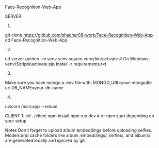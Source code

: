 Face-Recognition-Web-App

SERVER

1.
git clone https://github.com/shachar08-work/Face-Recognition-Web-App
cd Face-Recognition-Web-App

2.
cd server
python -m venv venv
source venv/bin/activate  # On Windows: venv\Scripts\activate
pip install -r requirements.txt

3.
Make sure you have mongo a .env file with:
MONGO_URI=your-mongodb-uri
DB_NAME=your-db-name

4.
uvicorn main:app --reload



CLIENT
1.
cd ../client
npm install
npm run dev  # or npm start depending on your setup





Notes
Don't forget to upload album embeddings before uploading selfies.
Models and cache folders like album_embeddings/, selfies/, and albums/ are generated locally and ignored by git.


